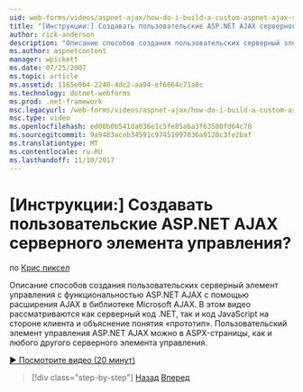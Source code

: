 ```yaml
---
uid: web-forms/videos/aspnet-ajax/how-do-i-build-a-custom-aspnet-ajax-server-control
title: "[Инструкции:] Создавать пользовательские ASP.NET AJAX серверного элемента управления? | Документы Майкрософт"
author: rick-anderson
description: "Описание способов создания пользовательских серверный элемент управления с функциональностью ASP.NET AJAX с помощью расширения AJAX в библиотеке Microsoft AJAX. Видео познакомит..."
ms.author: aspnetcontent
manager: wpickett
ms.date: 07/25/2007
ms.topic: article
ms.assetid: 1165e0b4-2240-4dc2-aa94-ef6664c71a8c
ms.technology: dotnet-webforms
ms.prod: .net-framework
msc.legacyurl: /web-forms/videos/aspnet-ajax/how-do-i-build-a-custom-aspnet-ajax-server-control
msc.type: video
ms.openlocfilehash: ed00b0b541da036e1c5fe85aba3f63500fd64c78
ms.sourcegitcommit: 9a9483aceb34591c97451997036a9120c3fe2baf
ms.translationtype: MT
ms.contentlocale: ru-RU
ms.lasthandoff: 11/10/2017
---
```

<a name="how-do-i-build-a-custom-aspnet-ajax-server-control"></a>[Инструкции:] Создавать пользовательские ASP.NET AJAX серверного элемента управления?
====================
по [Крис пиксел](https://twitter.com/chrispels)

Описание способов создания пользовательских серверный элемент управления с функциональностью ASP.NET AJAX с помощью расширения AJAX в библиотеке Microsoft AJAX. В этом видео рассматриваются как серверный код .NET, так и код JavaScript на стороне клиента и объяснение понятия «прототип». Пользовательский элемент управления ASP.NET AJAX можно в ASPX-страницы, как и любого другого серверного элемента управления.

[&#9654; Посмотрите видео (20 минут)](https://channel9.msdn.com/Blogs/ASP-NET-Site-Videos/how-do-i-build-a-custom-aspnet-ajax-server-control)

>[!div class="step-by-step"]
[Назад](how-do-i-debug-aspnet-ajax-applications-using-visual-studio-2005.md)
[Вперед](how-do-i-use-javascript-to-refresh-an-aspnet-ajax-updatepanel.md)
